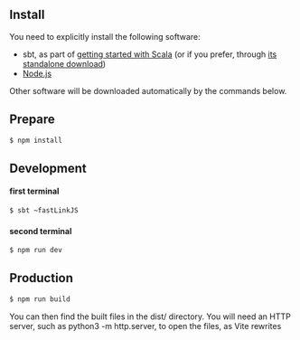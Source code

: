 ## Install
You need to explicitly install the following software:

* sbt, as part of [getting started with Scala](https://docs.scala-lang.org/getting-started/index.html) (or if you prefer, through [its standalone download](https://www.scala-sbt.org/download.html))
* [Node.js](https://nodejs.org/en/)

Other software will be downloaded automatically by the commands below.


## Prepare

```bash
$ npm install
```


## Development

#### first terminal  
```bash
$ sbt ~fastLinkJS
```

#### second terminal
```bash
$ npm run dev
```


## Production
```bash
$ npm run build
```

You can then find the built files in the dist/ directory. You will need an HTTP server, such as python3 -m http.server, to open the files, as Vite rewrites <script> tags to prevent cross-origin requests.
